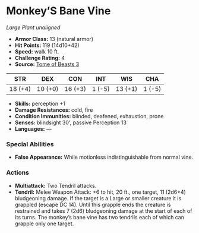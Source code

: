 # Monkey’S Bane Vine

*Large* *Plant* *unaligned*

- **Armor Class:** 13 (natural armor)
- **Hit Points:** 119 (14d10+42)
- **Speed:** walk 10 ft.
- **Challenge Rating:** 4
- **Source:** [Tome of Beasts 3](https://koboldpress.com/kpstore/product/tome-of-beasts-2-for-5th-edition/)

| STR | DEX | CON | INT | WIS | CHA |
| --- | --- | --- | --- | --- | --- |
| 18 (+4) | 10 (+0) | 16 (+3) | 1 (-5) | 13 (+1) | 1 (-5) |

- **Skills:** perception +1
- **Damage Resistances:** cold, fire
- **Condition Immunities:** blinded, deafened, exhaustion, prone
- **Senses:** blindsight 30', passive Perception 13
- **Languages:** —
### Special Abilities
- **False Appearance:** While motionless indistinguishable from normal vine.
### Actions
- **Multiattack:** Two Tendril attacks.
- **Tendril:** Melee Weapon Attack: +6 to hit, 20 ft., one target, 11 (2d6+4) bludgeoning damage. If the target is a Large or smaller creature it is grappled (escape DC 14). Until this grapple ends the creature is restrained and takes 7 (2d6) bludgeoning damage at the start of each of its turns. The monkey’s bane vine has two tendrils each of which can grapple only one target.
